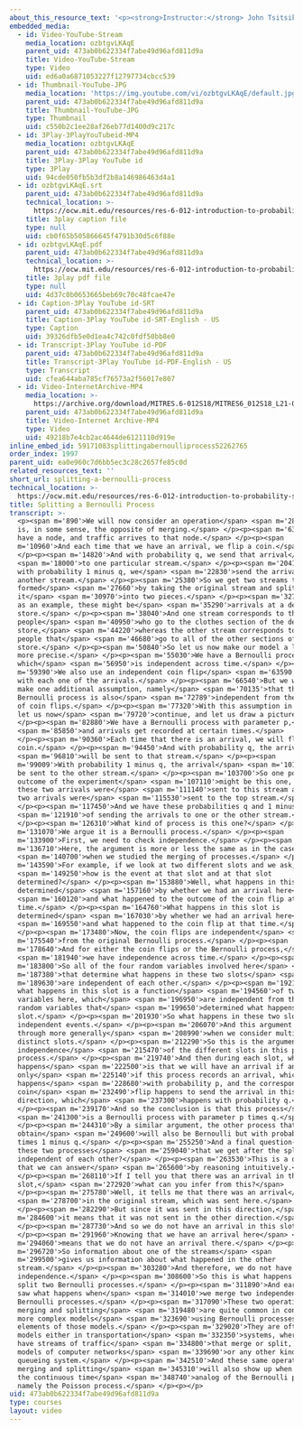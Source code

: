 ```yaml
---
about_this_resource_text: '<p><strong>Instructor:</strong> John Tsitsiklis</p>'
embedded_media:
  - id: Video-YouTube-Stream
    media_location: ozbtgvLKAqE
    parent_uid: 473ab0b622334f7abe49d96afd811d9a
    title: Video-YouTube-Stream
    type: Video
    uid: ed6a0a6871053227f12797734cbcc539
  - id: Thumbnail-YouTube-JPG
    media_location: 'https://img.youtube.com/vi/ozbtgvLKAqE/default.jpg'
    parent_uid: 473ab0b622334f7abe49d96afd811d9a
    title: Thumbnail-YouTube-JPG
    type: Thumbnail
    uid: c550b2c1ee28af26eb77d1400d9c217c
  - id: 3Play-3PlayYouTubeid-MP4
    media_location: ozbtgvLKAqE
    parent_uid: 473ab0b622334f7abe49d96afd811d9a
    title: 3Play-3Play YouTube id
    type: 3Play
    uid: 94cde050fb5b3df2b8a146986463d4a1
  - id: ozbtgvLKAqE.srt
    parent_uid: 473ab0b622334f7abe49d96afd811d9a
    technical_location: >-
      https://ocw.mit.edu/resources/res-6-012-introduction-to-probability-spring-2018/part-iii-random-processes/splitting-a-bernoulli-process/ozbtgvLKAqE.srt
    title: 3play caption file
    type: null
    uid: cb0f65b505866645f4791b30d5c6f88e
  - id: ozbtgvLKAqE.pdf
    parent_uid: 473ab0b622334f7abe49d96afd811d9a
    technical_location: >-
      https://ocw.mit.edu/resources/res-6-012-introduction-to-probability-spring-2018/part-iii-random-processes/splitting-a-bernoulli-process/ozbtgvLKAqE.pdf
    title: 3play pdf file
    type: null
    uid: 4d37c0b0653665beb69c70c48fcae47e
  - id: Caption-3Play YouTube id-SRT
    parent_uid: 473ab0b622334f7abe49d96afd811d9a
    title: Caption-3Play YouTube id-SRT-English - US
    type: Caption
    uid: 39326dfb5e0d1ea4c742c0fdf50bb8e0
  - id: Transcript-3Play YouTube id-PDF
    parent_uid: 473ab0b622334f7abe49d96afd811d9a
    title: Transcript-3Play YouTube id-PDF-English - US
    type: Transcript
    uid: cfea644aba785cf76573a2f56017e807
  - id: Video-InternetArchive-MP4
    media_location: >-
      https://archive.org/download/MITRES.6-012S18/MITRES6_012S18_L21-09_300k.mp4
    parent_uid: 473ab0b622334f7abe49d96afd811d9a
    title: Video-Internet Archive-MP4
    type: Video
    uid: 49218b7e4cb2ac4644de6121110d919e
inline_embed_id: 59171083splittingabernoulliprocess52262765
order_index: 1997
parent_uid: ea0e960c7d6bb5ec3c28c2657fe85c0d
related_resources_text: ''
short_url: splitting-a-bernoulli-process
technical_location: >-
  https://ocw.mit.edu/resources/res-6-012-introduction-to-probability-spring-2018/part-iii-random-processes/splitting-a-bernoulli-process
title: Splitting a Bernoulli Process
transcript: >-
  <p><span m='890'>We will now consider an operation</span> <span m='2890'>that
  is, in some sense, the opposite of merging.</span> </p><p><span m='6380'>We
  have a node, and traffic arrives to that node.</span> </p><p><span
  m='10960'>And each time that we have an arrival, we flip a coin.</span>
  </p><p><span m='14820'>And with probability q, we send that arrival</span>
  <span m='18000'>to one particular stream.</span> </p><p><span m='20410'>And
  with probability 1 minus q, we</span> <span m='22830'>send the arrival to
  another stream.</span> </p><p><span m='25380'>So we get two streams that are
  formed</span> <span m='27660'>by taking the original stream and splitting
  it</span> <span m='30970'>into two pieces.</span> </p><p><span m='32750'>And
  as an example, these might be</span> <span m='35290'>arrivals at a department
  store.</span> </p><p><span m='38040'>And one stream corresponds to the
  people</span> <span m='40950'>who go to the clothes section of the department
  store,</span> <span m='44220'>whereas the other stream corresponds to the
  people that</span> <span m='46680'>go to all of the other sections of the
  store.</span> </p><p><span m='50840'>So let us now make our model a little
  more precise.</span> </p><p><span m='55030'>We have a Bernoulli process,
  which</span> <span m='56950'>is independent across time.</span> </p><p><span
  m='59390'>We also use an independent coin flip</span> <span m='63590'>to deal
  with each one of the arrivals.</span> </p><p><span m='66540'>But we will also
  make one additional assumption, namely</span> <span m='70135'>that the
  Bernoulli process is also</span> <span m='72789'>independent from the process
  of coin flips.</span> </p><p><span m='77320'>With this assumption in place,
  let us now</span> <span m='79720'>continue, and let us draw a picture.</span>
  </p><p><span m='82880'>We have a Bernoulli process with parameter p,</span>
  <span m='85850'>and arrivals get recorded at certain times.</span>
  </p><p><span m='90360'>Each time that there is an arrival, we will flip a
  coin.</span> </p><p><span m='94450'>And with probability q, the arrival</span>
  <span m='96810'>will be sent to that stream.</span> </p><p><span
  m='99009'>With probability 1 minus q, the arrival</span> <span m='101610'>will
  be sent to the other stream.</span> </p><p><span m='103700'>So one possible
  outcome of the experiment</span> <span m='107110'>might be this one, where
  these two arrivals were</span> <span m='111140'>sent to this stream and these
  two arrivals were</span> <span m='115530'>sent to the top stream.</span>
  </p><p><span m='117450'>And we have these probabilities q and 1 minus q</span>
  <span m='121910'>of sending the arrivals to one or the other stream.</span>
  </p><p><span m='126310'>What kind of process is this one?</span> </p><p><span
  m='131070'>We argue it is a Bernoulli process.</span> </p><p><span
  m='133900'>First, we need to check independence.</span> </p><p><span
  m='136710'>Here, the argument is more or less the same as in the case</span>
  <span m='140700'>when we studied the merging of processes.</span> </p><p><span
  m='143590'>For example, if we look at two different slots and we ask,</span>
  <span m='149250'>how is the event at that slot and at that slot
  determined?</span> </p><p><span m='153880'>Well, what happens in this slot is
  determined</span> <span m='157160'>by whether we had an arrival here</span>
  <span m='160120'>and what happened to the outcome of the coin flip at that
  time.</span> </p><p><span m='164760'>What happens in this slot is
  determined</span> <span m='167030'>by whether we had an arrival here</span>
  <span m='169550'>and what happened to the coin flip at that time.</span>
  </p><p><span m='173480'>Now, the coin flips are independent</span> <span
  m='175540'>from the original Bernoulli process.</span> </p><p><span
  m='178640'>And for either the coin flips or the Bernoulli process,</span>
  <span m='181940'>we have independence across time.</span> </p><p><span
  m='183800'>So all of the four random variables involved here</span> <span
  m='187380'>that determine what happens in these two slots</span> <span
  m='189630'>are independent of each other.</span> </p><p><span m='192170'>So
  what happens in this slot is a function</span> <span m='194560'>of two random
  variables here, which</span> <span m='196950'>are independent from the two
  random variables that</span> <span m='199650'>determined what happens in that
  slot.</span> </p><p><span m='201930'>So what happens in these two slots are
  independent events.</span> </p><p><span m='206070'>And this argument goes
  through more generally</span> <span m='208990'>when we consider multiple
  distinct slots.</span> </p><p><span m='212290'>So this is the argument for the
  independence</span> <span m='215470'>of the different slots in this particular
  process.</span> </p><p><span m='219740'>And then during each slot, what
  happens</span> <span m='222500'>is that we will have an arrival if and
  only</span> <span m='225140'>if this process records an arrival, which
  happens</span> <span m='228680'>with probability p, and the corresponding
  coin</span> <span m='232490'>flip happens to send the arrival in this
  direction, which</span> <span m='237300'>happens with probability q.</span>
  </p><p><span m='239170'>And so the conclusion is that this process</span>
  <span m='241300'>is a Bernoulli process with parameter p times q.</span>
  </p><p><span m='244310'>By a similar argument, the other process that we
  obtain</span> <span m='249600'>will also be Bernoulli but with probability p
  times 1 minus q.</span> </p><p><span m='255250'>And a final question-- are
  these two processes</span> <span m='259040'>that we get after the splitting
  independent of each other?</span> </p><p><span m='263530'>This is a question
  that we can answer</span> <span m='265600'>by reasoning intuitively.</span>
  </p><p><span m='268110'>If I tell you that there was an arrival in this
  slot,</span> <span m='272920'>what can you infer from this?</span>
  </p><p><span m='275780'>Well, it tells me that there was an arrival</span>
  <span m='278700'>in the original stream, which was sent here.</span>
  </p><p><span m='282290'>But since it was sent in this direction,</span> <span
  m='284600'>it means that it was not sent in the other direction.</span>
  </p><p><span m='287730'>And so we do not have an arrival in this slot.</span>
  </p><p><span m='291960'>Knowing that we have an arrival here</span> <span
  m='294060'>means that we do not have an arrival there.</span> </p><p><span
  m='296720'>So information about one of the streams</span> <span
  m='299500'>gives us information about what happened in the other
  stream.</span> </p><p><span m='303280'>And therefore, we do not have
  independence.</span> </p><p><span m='308600'>So this is what happens when we
  split two Bernoulli processes.</span> </p><p><span m='311890'>And earlier we
  saw what happens when</span> <span m='314010'>we merge two independent
  Bernoulli processes.</span> </p><p><span m='317090'>These two operations of
  merging and splitting</span> <span m='319480'>are quite common in constructing
  more complex models</span> <span m='323690'>using Bernoulli processes as the
  elements of those models.</span> </p><p><span m='329020'>They are often useful
  models either in transportation</span> <span m='332350'>systems, where you
  have streams of traffic</span> <span m='334800'>that merge or split, also in
  models of computer networks</span> <span m='339690'>or any other kind of
  queueing system.</span> </p><p><span m='342510'>And these same operations of
  merging and splitting</span> <span m='345310'>will also show up when we study
  the continuous time</span> <span m='348740'>analog of the Bernoulli process,
  namely the Poisson process.</span> </p><p></p>
uid: 473ab0b622334f7abe49d96afd811d9a
type: courses
layout: video
---
```

